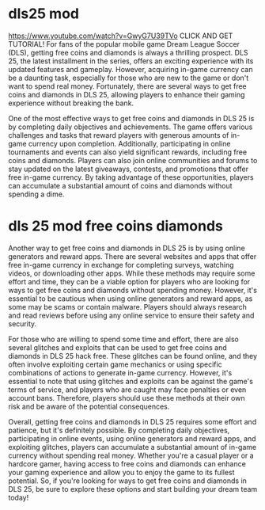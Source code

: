 # dls25 mod
https://www.youtube.com/watch?v=GwyG7U39TVo
CLICK AND GET TUTORIAL!
For fans of the popular mobile game Dream League Soccer (DLS), getting free coins and diamonds is always a thrilling prospect. DLS 25, the latest installment in the series, offers an exciting experience with its updated features and gameplay. However, acquiring in-game currency can be a daunting task, especially for those who are new to the game or don't want to spend real money. Fortunately, there are several ways to get free coins and diamonds in DLS 25, allowing players to enhance their gaming experience without breaking the bank.

One of the most effective ways to get free coins and diamonds in DLS 25 is by completing daily objectives and achievements. The game offers various challenges and tasks that reward players with generous amounts of in-game currency upon completion. Additionally, participating in online tournaments and events can also yield significant rewards, including free coins and diamonds. Players can also join online communities and forums to stay updated on the latest giveaways, contests, and promotions that offer free in-game currency. By taking advantage of these opportunities, players can accumulate a substantial amount of coins and diamonds without spending a dime.
# dls 25 mod free coins diamonds

Another way to get free coins and diamonds in DLS 25 is by using online generators and reward apps. There are several websites and apps that offer free in-game currency in exchange for completing surveys, watching videos, or downloading other apps. While these methods may require some effort and time, they can be a viable option for players who are looking for ways to get free coins and diamonds without spending money. However, it's essential to be cautious when using online generators and reward apps, as some may be scams or contain malware. Players should always research and read reviews before using any online service to ensure their safety and security.

For those who are willing to spend some time and effort, there are also several glitches and exploits that can be used to get free coins and diamonds in DLS 25 hack free. These glitches can be found online, and they often involve exploiting certain game mechanics or using specific combinations of actions to generate in-game currency. However, it's essential to note that using glitches and exploits can be against the game's terms of service, and players who are caught may face penalties or even account bans. Therefore, players should use these methods at their own risk and be aware of the potential consequences.

Overall, getting free coins and diamonds in DLS 25 requires some effort and patience, but it's definitely possible. By completing daily objectives, participating in online events, using online generators and reward apps, and exploiting glitches, players can accumulate a substantial amount of in-game currency without spending real money. Whether you're a casual player or a hardcore gamer, having access to free coins and diamonds can enhance your gaming experience and allow you to enjoy the game to its fullest potential. So, if you're looking for ways to get free coins and diamonds in DLS 25, be sure to explore these options and start building your dream team today!
